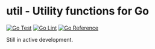 # util - Utility functions for Go

[![Go Test](https://github.com/SethCurry/util/actions/workflows/go-test.yml/badge.svg?branch=main)](https://github.com/SethCurry/util/actions/workflows/go-test.yml)
[![Go Lint](https://github.com/SethCurry/util/actions/workflows/lint.yml/badge.svg?branch=main)](https://github.com/SethCurry/util/actions/workflows/lint.yml)
[![Go Reference](https://pkg.go.dev/badge/github.com/SethCurry/util.svg)](https://pkg.go.dev/github.com/SethCurry/util)

Still in active development.
